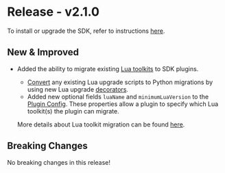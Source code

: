 # Release - v2.1.0

To install or upgrade the SDK, refer to instructions [here](../../Getting_Started.md#installation).

## New & Improved

* Added the ability to migrate existing [Lua toolkits](../../References/Glossary.md#lua-toolkit) to SDK plugins.
    * [Convert](../../Versioning_And_Upgrade/Lua_Toolkit_To_SDK_Plugin_Migration/Converting_Migration_Scripts.md) any existing Lua upgrade scripts to Python migrations by using new Lua upgrade [decorators](../../Versioning_And_Upgrade/Lua_Toolkit_To_SDK_Plugin_Migration/Decorators.md).
    * Added new optional fields `luaName` and `minimumLuaVersion` to the [Plugin Config](../../Versioning_And_Upgrade/Lua_Toolkit_To_SDK_Plugin_Migration/Plugin_Config.md). These properties allow a plugin to specify which Lua toolkit(s) the plugin can migrate.

    More details about Lua toolkit migration can be found [here](../../Versioning_And_Upgrade/Lua_Toolkit_To_SDK_Plugin_Migration/Overview.md).

## Breaking Changes

No breaking changes in this release!